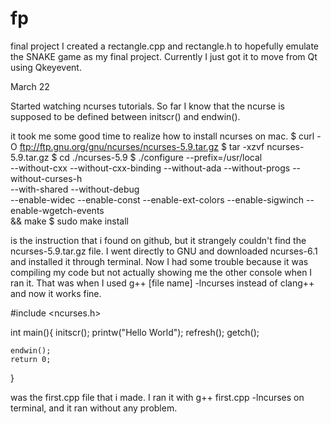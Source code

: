 # fp
final project
I created a rectangle.cpp and rectangle.h to hopefully emulate the SNAKE game as my final project. Currently I just got it to move from Qt using Qkeyevent.

March 22

Started watching ncurses tutorials. So far I know that the ncurse is supposed to be defined between 
initscr() and endwin(). 

it took me some good time to realize how to install ncurses on mac. 
$ curl -O ftp://ftp.gnu.org/gnu/ncurses/ncurses-5.9.tar.gz
$ tar -xzvf ncurses-5.9.tar.gz
$ cd ./ncurses-5.9
$ ./configure --prefix=/usr/local \
  --without-cxx --without-cxx-binding --without-ada --without-progs --without-curses-h \
  --with-shared --without-debug \
  --enable-widec --enable-const --enable-ext-colors --enable-sigwinch --enable-wgetch-events \
&& make
$ sudo make install

is the instruction that i found on github, but it strangely couldn't find the ncurses-5.9.tar.gz file.
I went directly to GNU and downloaded ncurses-6.1 and installed it through terminal. Now I had some trouble
because it was compiling my code but not actually showing me the other console when I ran it. That was when I
used g++ [file name] -lncurses instead of clang++ and now it works fine.



#include <ncurses.h>

int main(){
	initscr();
	printw("Hello World");
	refresh();
	getch();

	endwin();
	return 0;
}

was the first.cpp file that i made. I ran it with g++ first.cpp -lncurses on terminal, and it ran without any problem.
